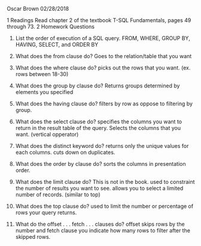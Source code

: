Oscar Brown
02/28/2018

1 Readings
Read chapter 2 of the textbook T-SQL Fundamentals, pages 49 through 73.
2 Homework Questions
1. List the order of execution of a SQL query. 
FROM, WHERE, GROUP BY, HAVING,
SELECT, and ORDER BY

2. What does the from clause do? Goes to the relation/table that you want

3. What does the where clause do? picks out the rows that you want. (ex. rows between 18-30) 

4. What does the group by clause do? Returns groups determined by elements you specified

5. What does the having clause do? filters by row as oppose to filtering by group.

6. What does the select clause do? specifies the columns you want to return in the result table of the query. Selects the columns that you want. (vertical opperator)

7. What does the distinct keyword do? returns only the unique values for each columns. cuts down on duplicates. 

8. What does the order by clause do? sorts the columns in presentation order.

9. What does the limit clause do? This is not in the book. used to constraint the number of results you want to see.
allows you to select a limited number of records. (similar to top)

10. What does the top clause do?
used to limit the number or percentage of rows your query returns.

11. What do the offset . . . fetch . . . clauses do?
offset skips rows by the number  and fetch clause you indicate how many rows to filter after the skipped rows.
